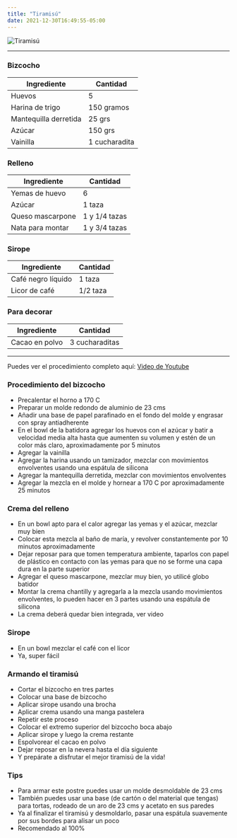 ```yaml
---
title: "Tiramisú"
date: 2021-12-30T16:49:55-05:00
---
```

![Tiramisú](../../images/tiramisu.jpg)
___
### Bizcocho

| Ingrediente | Cantidad |
| ----------- | ----------- |
| Huevos | 5 |
| Harina de trigo | 150 gramos |
| Mantequilla derretida | 25 grs |
| Azúcar | 150 grs |
| Vainilla | 1 cucharadita |

### Relleno

| Ingrediente | Cantidad |
| ----------- | ----------- |
| Yemas de huevo | 6 |
| Azúcar | 1 taza |
| Queso mascarpone | 1 y 1/4 tazas |
| Nata para montar | 1 y 3/4 tazas |


### Sirope

| Ingrediente | Cantidad |
| ----------- | ----------- |
| Café negro líquido | 1 taza |
| Licor de café | 1/2 taza |

### Para decorar

| Ingrediente | Cantidad |
| ----------- | ----------- |
| Cacao en polvo | 3 cucharaditas |
___

Puedes ver el procedimiento completo aquí: [Video de Youtube](https://youtu.be/u3eJvv-T140)

### Procedimiento del bizcocho
- Precalentar el horno a 170 C
- Preparar un molde redondo de aluminio de 23 cms
- Añadir una base de papel parafinado en el fondo del molde y engrasar con spray antiadherente
- En el bowl de la batidora agregar los huevos con el azúcar y batir a velocidad media alta hasta que aumenten su volumen y estén de un color más claro, aproximadamente por 5 minutos
- Agregar la vainilla
- Agregar la harina usando un tamizador, mezclar con movimientos envolventes usando una espátula de silicona
- Agregar la mantequilla derretida, mezclar con movimientos envolventes 
- Agregar la mezcla en el molde y hornear a 170 C por aproximadamente 25 minutos

### Crema del relleno
- En un bowl apto para el calor agregar las yemas y el azúcar, mezclar muy bien
- Colocar esta mezcla al baño de maría, y revolver constantemente por 10 minutos aproximadamente
- Dejar reposar para que tomen temperatura ambiente, taparlos con papel de plástico en contacto con las yemas para que no se forme una capa dura en la parte superior
- Agregar el queso mascarpone, mezclar muy bien, yo utilicé globo batidor
- Montar la crema chantilly y agregarla a la mezcla usando movimientos envolventes, lo pueden hacer en 3 partes usando una espátula de silicona
- La crema deberá quedar bien integrada, ver video

### Sirope
- En un bowl mezclar el café con el licor
- Ya, super fácil

### Armando el tiramisú
- Cortar el bizcocho en tres partes
- Colocar una base de bizcocho
- Aplicar sirope usando una brocha
- Aplicar crema usando una manga pastelera
- Repetir este proceso
- Colocar el extremo superior del bizcocho boca abajo
- Aplicar sirope y luego la crema restante
- Espolvorear el cacao en polvo
- Dejar reposar en la nevera hasta el día siguiente
- Y prepárate a disfrutar el mejor tiramisú de la vida! 

### Tips
- Para armar este postre puedes usar un molde desmoldable de 23 cms
- También puedes usar una base (de cartón o del material que tengas) para tortas, rodeado de un aro de 23 cms y acetato en sus paredes
- Ya al finalizar el tiramisú y desmoldarlo, pasar una espátula suavemente por sus bordes para alisar un poco
- Recomendado al 100%
